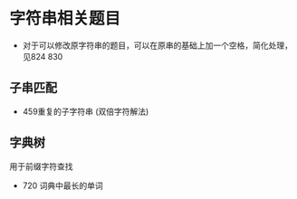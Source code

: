 # 字符串相关题目

- 对于可以修改原字符串的题目，可以在原串的基础上加一个空格，简化处理，见824 830

## 子串匹配

- 459重复的子字符串 (双倍字符解法)

## 字典树

用于前缀字符查找

- 720 词典中最长的单词
